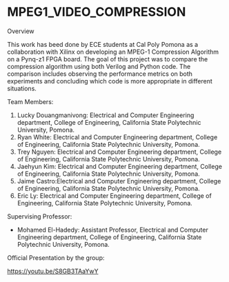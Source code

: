 # MPEG1_VIDEO_COMPRESSION

Overview

This work has beed done by ECE students at Cal Poly Pomona as a collaboration with Xilinx on developing an MPEG-1 Compression Algorithm on a Pynq-z1 FPGA board. The goal of this project was to compare the compression algorithm using both Verilog and Python code. The comparison includes observing the performance metrics on both experiments and concluding which code is more appropriate in different situations.

Team Members:

1. Lucky Douangmanivong: Electrical and Computer Engineering department, College of Engineering, California State Polytechnic University, Pomona.
2. Ryan White: Electrical and Computer Engineering department, College of Engineering, California State Polytechnic University, Pomona.
3. Trey Nguyen: Electrical and Computer Engineering department, College of Engineering, California State Polytechnic University, Pomona.
4. Jaehyun Kim: Electrical and Computer Engineering department, College of Engineering, California State Polytechnic University, Pomona.
5. Jaime Castro:Electrical and Computer Engineering department, College of Engineering, California State Polytechnic University, Pomona.
6. Eric Ly: Electrical and Computer Engineering department, College of Engineering, California State Polytechnic University, Pomona.

Supervising Professor:

- Mohamed El-Hadedy: Assistant Professor, Electrical and Computer Engineering department, College of Engineering, California State Polytechnic University, Pomona.


Official Presentation by the group:

https://youtu.be/S8GB3TAaYwY
